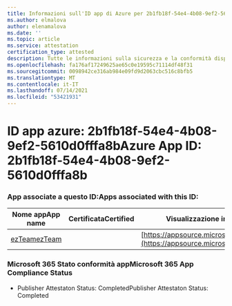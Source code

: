 ```yaml
---
title: Informazioni sull'ID app di Azure per 2b1fb18f-54e4-4b08-9ef2-5610d0fffa8b
ms.author: elmalova
author: elenamalova
ms.date: ''
ms.topic: article
ms.service: attestation
certification_type: attested
description: Tutte le informazioni sulla sicurezza e la conformità disponibili per 2b1fb18f-54e4-4b08-9ef2-5610d0fffa8b.
ms.openlocfilehash: fa176af17249625ae65c0e19595c71114df48f31
ms.sourcegitcommit: 0098942ce316ab984e09fd9d2063cbc516c8bfb5
ms.translationtype: MT
ms.contentlocale: it-IT
ms.lasthandoff: 07/14/2021
ms.locfileid: "53421931"
---
```

# <a name="azure-app-id-2b1fb18f-54e4-4b08-9ef2-5610d0fffa8b"></a><span data-ttu-id="67d5e-103">ID app azure: 2b1fb18f-54e4-4b08-9ef2-5610d0fffa8b</span><span class="sxs-lookup"><span data-stu-id="67d5e-103">Azure App ID: 2b1fb18f-54e4-4b08-9ef2-5610d0fffa8b</span></span>


### <a name="apps-associated-with-this-id"></a><span data-ttu-id="67d5e-104">App associate a questo ID:</span><span class="sxs-lookup"><span data-stu-id="67d5e-104">Apps associated with this ID:</span></span>
| <span data-ttu-id="67d5e-105">**Nome app**</span><span class="sxs-lookup"><span data-stu-id="67d5e-105">**App name**</span></span> | <span data-ttu-id="67d5e-106">**Certificata**</span><span class="sxs-lookup"><span data-stu-id="67d5e-106">**Certified**</span></span> | <span data-ttu-id="67d5e-107">**Visualizzazione in AppSource**</span><span class="sxs-lookup"><span data-stu-id="67d5e-107">**View in AppSource**</span></span> |
|-|-|-|
| [<span data-ttu-id="67d5e-108">ezTeam</span><span class="sxs-lookup"><span data-stu-id="67d5e-108">ezTeam</span></span>](https://docs.microsoft.com/en-us/microsoft-365-app-certification/forward/WA200002546) |  | [https://appsource.microsoft.com/product/office/WA200002546](https://appsource.microsoft.com/product/office/WA200002546) |

### <a name="microsoft-365-app-compliance-status"></a><span data-ttu-id="67d5e-109">Microsoft 365 Stato conformità app</span><span class="sxs-lookup"><span data-stu-id="67d5e-109">Microsoft 365 App Compliance Status</span></span>
- <span data-ttu-id="67d5e-110">Publisher Attestaton Status: Completed</span><span class="sxs-lookup"><span data-stu-id="67d5e-110">Publisher Attestaton Status: Completed</span></span>
